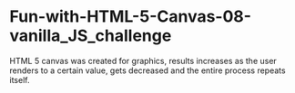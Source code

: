 # Fun-with-HTML-5-Canvas-08-vanilla_JS_challenge
 HTML 5 canvas was created for graphics, results increases as the user renders to a certain value, gets decreased and the entire process repeats itself.
